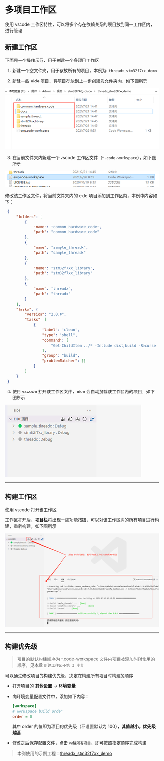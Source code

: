 # 多项目工作区

使用 vscode 工作区特性，可以将多个存在依赖关系的项目放到同一工作区内，进行管理

## 新建工作区

下面是一个操作示范，用于创建一个多项目工作区

1. 新建一个空文件夹，用于存放所有的项目，本例为: `threadx_stm32f7xx_demo`

2. 新建一些 eide 项目，将项目存放到上一步创建的文件夹内，如下图所示

  ![ws_folder](../img/ws_prj_folder.png)

3. 在当前文件夹内新建一个 vscode 工作区文件（`*.code-workspace`），如下图所示

  ![ws_file](../img/ws_prj_wsfile.png)

  修改该工作区文件，将当前文件夹内的 eide 项目添加到工作区内，本例中内容如下：

  ```json
   {
       "folders": [
           {
               "name": "common_hardware_code",
               "path": "common_hardware_code"
           },
           {
               "name": "sample_threadx",
               "path": "sample_threadx"
           },
           {
               "name": "stm32f7xx_library",
               "path": "stm32f7xx_library"
           },
           {
               "name": "threadx",
               "path": "threadx"
           }
       ],
       "tasks": {
           "version": "2.0.0",
           "tasks": [
               {
                   "label": "clean",
                   "type": "shell",
                   "command": [
                       "Get-ChildItem ../* -Include dist,build -Recurse | rm -Verbose -Recurse -Force"
                   ],
                   "group": "build",
                   "problemMatcher": []
               }
           ]
       }
   }
  ```

4. 使用 vscode 打开该工作区文件，eide 会自动加载该工作区内的项目，如下图所示

  ![load_ws_prj](../img/ws_prj_load.png)

***

## 构建工作区

  使用 vscode 打开该工作区

  工作区打开后，**项目栏**将出现一些功能按钮，可以对该工作区内的所有项目进行构建，重新构建，如下图所示

  ![build_ws](../img/ws_prj_build.png)

***

## 构建优先级

> 项目的默认构建顺序为 *.code-workspace 文件内项目被添加时所使用的顺序，见本章 `新建工作区`->`第 3 小节`

可以通过修改项目的构建优先级，决定在构建所有项目时构建的顺序

- 打开项目的 **其他设置** -> **环境变量**

- 向环境变量配置文件中，添加如下内容：

  ```ini
  [workspace]
  # workspace build order
  order = 0
  ```

  其中 order 的值即为项目的优先级（不设置默认为 100），**其值越小，优先级越高**

- 修改之后保存配置文件，点击 `构建所有项目`，即可按照指定顺序完成构建


> 本例使用的示例工程：[threadx_stm32f7xx_demo](https://github.com/github0null/eide-resource/blob/master/eide-template-list/threadx_stm32f7xx_demo.ewt)

